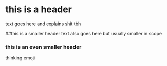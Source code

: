 # this is a header
text goes here and explains shit tbh

##this is a smaller header
text also goes here but usually smaller in scope

### this is an even smaller header
thinking emoji
